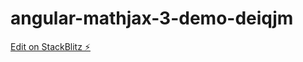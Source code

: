 # angular-mathjax-3-demo-deiqjm

[Edit on StackBlitz ⚡️](https://stackblitz.com/edit/angular-mathjax-3-demo-deiqjm)